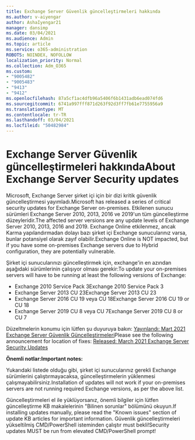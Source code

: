 ```yaml
---
title: Exchange Server Güvenlik güncelleştirmeleri hakkında
ms.author: v-aiyengar
author: AshaIyengar21
manager: dansimp
ms.date: 03/04/2021
ms.audience: Admin
ms.topic: article
ms.service: o365-administration
ROBOTS: NOINDEX, NOFOLLOW
localization_priority: Normal
ms.collection: Adm_O365
ms.custom:
- "9005482"
- "9005483"
- "9413"
- "9412"
ms.openlocfilehash: 87a5cf1ac4dfb96a5406f6b1431adb6ead074fd6
ms.sourcegitcommit: 6741a997fff871d263f92d3ff7fb61e7755956a9
ms.translationtype: MT
ms.contentlocale: tr-TR
ms.lasthandoff: 03/04/2021
ms.locfileid: "50482984"
---
```

# <a name="about-exchange-server-security-updates"></a><span data-ttu-id="5f042-102">Exchange Server Güvenlik güncelleştirmeleri hakkında</span><span class="sxs-lookup"><span data-stu-id="5f042-102">About Exchange Server Security updates</span></span>

<span data-ttu-id="5f042-103">Microsoft, Exchange Server şirket içi için bir dizi kritik güvenlik güncelleştirmesi yayımladı.</span><span class="sxs-lookup"><span data-stu-id="5f042-103">Microsoft has released a series of critical security updates for Exchange Server on-premises.</span></span> <span data-ttu-id="5f042-104">Etkilenen sunucu sürümleri Exchange Server 2010, 2013, 2016 ve 2019'un tüm güncelleştirme düzeyleridir.</span><span class="sxs-lookup"><span data-stu-id="5f042-104">The affected server versions are any update levels of Exchange Server 2010, 2013, 2016 and 2019.</span></span> <span data-ttu-id="5f042-105">Exchange Online etkilenmez, ancak Karma yapılandırmadan dolayı bazı şirket içi Exchange sunucularınız varsa, bunlar potansiyel olarak zayıf olabilir.</span><span class="sxs-lookup"><span data-stu-id="5f042-105">Exchange Online is NOT impacted, but if you have some on-premises Exchange servers due to Hybrid configuration, they are potentially vulnerable.</span></span>

<span data-ttu-id="5f042-106">Şirket içi sunucularınızı güncelleştirmek için, exchange'in en azından aşağıdaki sürümlerinin çalışıyor olması gerekir:</span><span class="sxs-lookup"><span data-stu-id="5f042-106">To update your on-premises servers will have to be running at least the following versions of Exchange:</span></span>

- <span data-ttu-id="5f042-107">Exchange 2010 Service Pack 3</span><span class="sxs-lookup"><span data-stu-id="5f042-107">Exchange 2010 Service Pack 3</span></span>
- <span data-ttu-id="5f042-108">Exchange Server 2013 CU 23</span><span class="sxs-lookup"><span data-stu-id="5f042-108">Exchange Server 2013 CU 23</span></span>
- <span data-ttu-id="5f042-109">Exchange Server 2016 CU 19 veya CU 18</span><span class="sxs-lookup"><span data-stu-id="5f042-109">Exchange Server 2016 CU 19 or CU 18</span></span>
- <span data-ttu-id="5f042-110">Exchange Server 2019 CU 8 veya CU 7</span><span class="sxs-lookup"><span data-stu-id="5f042-110">Exchange Server 2019 CU 8 or CU 7</span></span>

<span data-ttu-id="5f042-111">Düzeltmelerin konumu için lütfen şu duyuruya bakın: [Yayınlandı: Mart 2021 Exchange Server Güvenlik Güncelleştirmeleri](https://techcommunity.microsoft.com/t5/exchange-team-blog/released-march-2021-exchange-server-security-updates/ba-p/2175901)</span><span class="sxs-lookup"><span data-stu-id="5f042-111">Please see the following announcement for location of fixes: [Released: March 2021 Exchange Server Security Updates](https://techcommunity.microsoft.com/t5/exchange-team-blog/released-march-2021-exchange-server-security-updates/ba-p/2175901)</span></span>

<span data-ttu-id="5f042-112">**Önemli notlar:**</span><span class="sxs-lookup"><span data-stu-id="5f042-112">**Important notes:**</span></span>

<span data-ttu-id="5f042-113">Yukarıdaki listede olduğu gibi, şirket içi sunucularınız gerekli Exchange sürümlerini çalıştırmayacaksa, güncelleştirmelerin yüklenmesi çalışmayabilirsiniz.</span><span class="sxs-lookup"><span data-stu-id="5f042-113">Installation of updates will not work if your on-premises servers are not running required Exchange versions, as per the above list.</span></span>

<span data-ttu-id="5f042-114">Güncelleştirmeleri el ile yüklüyorsanız, önemli bilgiler için lütfen güncelleştirme KB makalelerinin "Bilinen sorunlar" bölümünü okuyun.</span><span class="sxs-lookup"><span data-stu-id="5f042-114">If installing updates manually, please read the "Known issues" section of update KB articles for important information.</span></span> <span data-ttu-id="5f042-115">Güvenlik güncelleştirmeleri yükseltilmiş CMD/PowerShell isteminden çalıştır must bekli!</span><span class="sxs-lookup"><span data-stu-id="5f042-115">Security updates MUST be run from elevated CMD/PowerShell prompt!</span></span>
